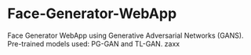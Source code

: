 # Face-Generator-WebApp
Face Generator WebApp using Generative Adversarial Networks (GANS). Pre-trained models used: PG-GAN and TL-GAN.
zaxx
